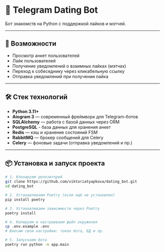 # 💬 Telegram Dating Bot

Бот знакомств на Python с поддержкой лайков и мэтчей.

---

## 🚀 Возможности
- Просмотр анкет пользователей
- Лайк пользователей
- Получение уведомлений о взаимных лайках (мэтчах)
- Переход к собеседнику через кликабельную ссылку
- Отправка уведомлений при получении лайка

---

## 🛠️ Стек технологий
- **Python 3.11+**
- **Aiogram 3** — современный фреймворк для Telegram-ботов
- **SQLAlchemy** — работа с базой данных через ORM
- **PostgreSQL** - база данных для хранения анкет
- **Redis** — кэш и хранение состояний FSM
- **RabbitMQ** — брокер сообщений для Celery
- **Celery** — фоновые задачи (отправка уведомлений и пр.)

---

## 📦 Установка и запуск проекта

```bash
# 1. Клонируем репозиторий
git clone https://github.com/viktoriatyapkova/dating_bot.git
cd dating_bot

# 2. Устанавливаем Poetry (если ещё не установлен)
pip install poetry

# 3. Устанавливаем зависимости через Poetry
poetry install

# 4. Копируем и настраиваем файл окружения
cp .env.example .env
# Вносим свои настройки: токен бота, БД и пр.

# 5. Запускаем бота
poetry run python -m app.main
